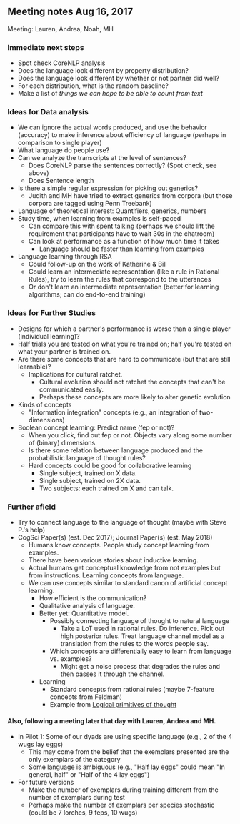 ## Meeting notes Aug 16, 2017

Meeting: Lauren, Andrea, Noah, MH

### Immediate next steps
  - Spot check CoreNLP analysis
  - Does the language look different by property distribution?
  - Does the language look different by whether or not partner did well?
  - For each distribution, what is the random baseline?
  - Make a list of *things we can hope to be able to count from text*

### Ideas for Data analysis

  - We can ignore the actual words produced, and use the behavior (accuracy) to make inference about efficiency of language (perhaps in comparison to single player)
  - What language do people use?
  - Can we analyze the transcripts at the level of sentences?
    - Does CoreNLP parse the sentences correctly? (Spot check, see above)
    - Does Sentence length
  - Is there a simple regular expression for picking out generics?
    - Judith and MH have tried to extract generics from corpora (but those corpora are tagged using Penn Treebank)
  - Language of theoretical interest: Quantifiers, generics, numbers
  - Study time, when learning from examples is self-paced
    - Can compare this with spent talking (perhaps we should lift the requirement that participants have to wait 30s in the chatroom)
    - Can look at performance as a function of how much time it takes
      - Language should be faster than learning from examples
  - Language learning through RSA
    - Could follow-up on the work of Katherine & Bill
    - Could learn an intermediate representation (like a rule in Rational Rules), try to learn the rules that correspond to the utterances
    - Or don't learn an intermediate representation (better for learning algorithms; can do end-to-end training)

### Ideas for Further Studies
  - Designs for which a partner's performance is worse than a single player (individual learning)?
  - Half trials you are tested on what you're trained on; half you're tested on what your partner is trained on.
  - Are there some concepts that are hard to communicate (but that are still learnable)?
    - Implications for cultural ratchet.
      - Cultural evolution should not ratchet the concepts that can't be communicated easily.
      - Perhaps these concepts are more likely to alter genetic evolution
  - Kinds of concepts
    - "Information integration" concepts (e.g., an integration of two-dimensions)
  - Boolean concept learning: Predict name (fep or not)?
    - When you click, find out fep or not. Objects vary along some number of (binary) dimensions.
    - Is there some relation between language produced and the probabilistic language of thought rules?
    - Hard concepts could be good for collaborative learning
      - Single subject, trained on X data.
      - Single subject, trained on 2X data.
      - Two subjects: each trained on X and can talk.

### Further afield
  - Try to connect language to the language of thought (maybe with Steve P.'s help)
  - CogSci Paper(s) (est. Dec 2017); Journal Paper(s) (est. May 2018)
    - Humans know concepts. People study concept learning from examples.
    - There have been various stories about inductive learning.
    - Actual humans get conceptual knowledge from not examples but from instructions. Learning concepts from language.
    - We can use concepts similar to standard canon of artificial concept learning.
      - How efficient is the communication?
      - Qualitative analysis of language.
      - Better yet: Quantitative model.
        - Possibly connecting language of thought to natural language
          - Take a LoT used in rational rules. Do inference. Pick out high posterior rules. Treat language channel model as a translation from the rules to the words people say.
        - Which concepts are differentially easy to learn from language vs. examples?
          - Might get a noise process that degrades the rules and then passes it through the channel.
      - Learning
        - Standard concepts from rational rules (maybe 7-feature concepts from Feldman)
        - Example from [Logical primitives of thought](https://colala.bcs.rochester.edu/papers/piantadosi2016logical.pdf)


#### Also, following a meeting later that day with Lauren, Andrea and MH.
- In Pilot 1: Some of our dyads are using specific language (e.g., 2 of the 4 wugs lay eggs)
  - This may come from the belief that the exemplars presented are the only exemplars of the category
  - Some language is ambiguous (e.g., "Half lay eggs" could mean "In general, half" or "Half of the 4 lay eggs")
- For future versions
  - Make the number of exemplars during training different from the number of exemplars during test
  - Perhaps make the number of exemplars per species stochastic (could be 7 lorches, 9 feps, 10 wugs)

